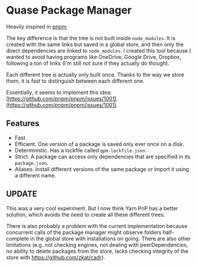 # Quase Package Manager

Heavily inspired in [pnpm](https://github.com/pnpm/pnpm).

The key difference is that the tree is not built inside `node_modules`. It is created with the same links but saved in a global store, and then only the direct dependencies are linked to `node_modules`. I created this tool because I wanted to avoid having programs like OneDrive, Google Drive, Dropbox, following a ton of links (I'm still not sure if they actually do though).

Each different tree is actually only built once. Thanks to the way we store them, it is fast to distinguish between each different one.

Essentially, it seems to implement this idea: [https://github.com/pnpm/pnpm/issues/1001](https://github.com/pnpm/pnpm/issues/1001).

## Features

- Fast
- Efficient. One version of a package is saved only ever once on a disk.
- Deterministic. Has a lockfile called `qpm-lockfile.json`.
- Strict. A package can access only dependencies that are specified in its `package.json`.
- Aliases. Install different versions of the same package or import it using a different name.

## UPDATE

This was a very cool experiment. But I now think Yarn PnP has a better solution, which avoids the need to create all these different trees.

There is also probably a problem with the current implementation because concurrent calls of the package manager might observe folders half-complete in the global store with installations on going. There are also other limitations (e.g. not checking engines, not dealing with peerDependencies, no ability to delete packages from the store, lacks checking integrity of the store with https://github.com/zkat/cadr).
